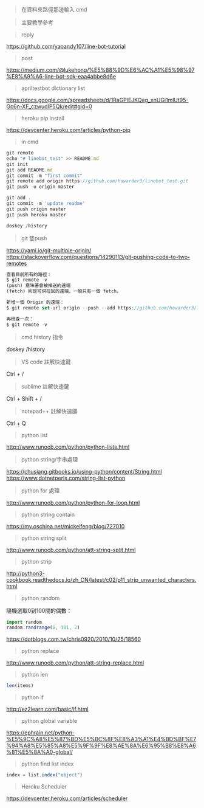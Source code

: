 > 在資料夾路徑那邊輸入 cmd

> 主要教學參考

> reply

https://github.com/yaoandy107/line-bot-tutorial

> post

https://medium.com/@lukehong/%E5%88%9D%E6%AC%A1%E5%98%97%E8%A9%A6-line-bot-sdk-eaa4abbe8d6e


> apriltestbot dictionary list

https://docs.google.com/spreadsheets/d/1RaGPlEJKQeg_xnUGi1mlUt95-Gc6n-XF_czwudIP5Qk/edit#gid=0


> heroku pip install

https://devcenter.heroku.com/articles/python-pip


> in cmd

```javascript
git remote
echo "# linebot_test" >> README.md
git init
git add README.md
git commit -m "first commit"
git remote add origin https://github.com/howarder3/linebot_test.git
git push -u origin master

git add .
git commit -m 'update readme'
git push origin master
git push heroku master

doskey /history
```

> git 雙push

https://yami.io/git-multiple-origin/
https://stackoverflow.com/questions/14290113/git-pushing-code-to-two-remotes

```javascript
查看目前所有的路徑：
$ git remote -v
(push) 意味著會被推送的遠端
(fetch) 則是可供拉回的遠端，一般只有一個 fetch。

新增一個 Origin 的遠端：
$ git remote set-url origin --push --add https://github.com/howarder3/linebot_test.git

再檢查一次：
$ git remote -v
```

> cmd history 指令

doskey /history

> VS code 註解快速鍵

Ctrl + /

> sublime 註解快速鍵

Ctrl + Shift + /

> notepad++ 註解快速鍵

Ctrl + Q

> python list

http://www.runoob.com/python/python-lists.html

> python string/字串處理

https://chusiang.gitbooks.io/using-python/content/String.html
https://www.dotnetperls.com/string-list-python

> python for 處理

http://www.runoob.com/python/python-for-loop.html

> python string contain

https://my.oschina.net/mickelfeng/blog/727010

> python string split

http://www.runoob.com/python/att-string-split.html

> python strip

http://python3-cookbook.readthedocs.io/zh_CN/latest/c02/p11_strip_unwanted_characters.html

> python random

隨機選取0到100間的偶數：

```javascript
import random
random.randrange(0, 101, 2)
```

https://dotblogs.com.tw/chris0920/2010/10/25/18560

> python replace

http://www.runoob.com/python/att-string-replace.html

> python len

```javascript
len(items)
```

> python if

http://ez2learn.com/basic/if.html

> python global variable

https://ephrain.net/python-%E5%9C%A8%E5%87%BD%E5%BC%8F%E8%A3%A1%E4%BD%BF%E7%94%A8%E5%85%A8%E5%9F%9F%E8%AE%8A%E6%95%B8%E8%A6%81%E5%8A%A0-global/

> python find list index

```javascript
index = list.index("object")
```

> Heroku Scheduler

https://devcenter.heroku.com/articles/scheduler

